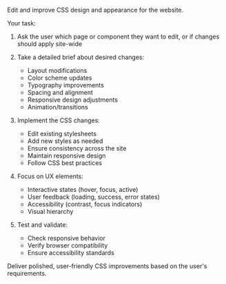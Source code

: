 Edit and improve CSS design and appearance for the website.

Your task:
1. Ask the user which page or component they want to edit, or if changes should apply site-wide

2. Take a detailed brief about desired changes:
   - Layout modifications
   - Color scheme updates
   - Typography improvements
   - Spacing and alignment
   - Responsive design adjustments
   - Animation/transitions

3. Implement the CSS changes:
   - Edit existing stylesheets
   - Add new styles as needed
   - Ensure consistency across the site
   - Maintain responsive design
   - Follow CSS best practices

4. Focus on UX elements:
   - Interactive states (hover, focus, active)
   - User feedback (loading, success, error states)
   - Accessibility (contrast, focus indicators)
   - Visual hierarchy

5. Test and validate:
   - Check responsive behavior
   - Verify browser compatibility
   - Ensure accessibility standards

Deliver polished, user-friendly CSS improvements based on the user's requirements.
